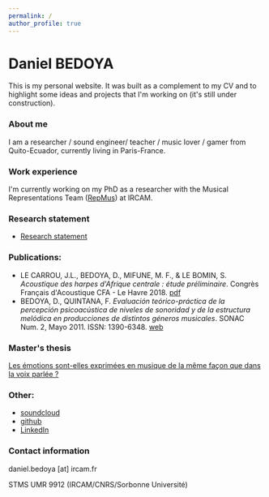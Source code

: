 ```yaml
---
permalink: /
author_profile: true
---
```


# Daniel BEDOYA

This is my personal website. It was built as a complement to my CV and to highlight some ideas and projects that I'm working on (it's still under construction).

### About me
I am a researcher / sound engineer/ teacher / music lover / gamer from Quito-Ecuador, currently living in Paris-France.

### Work experience
I'm currently working on my PhD as a researcher with the Musical Representations Team ([RepMus](https://www.ircam.fr/recherche/equipes-recherche/repmus/)) at IRCAM.

### Research statement
* [Research statement](/research_statement/)

### Publications:
* LE CARROU, J.L., BEDOYA, D., MIFUNE, M. F., & LE BOMIN, S. _Acoustique des harpes d'Afrique centrale : étude préliminaire_. Congrès Français d'Acoustique CFA - Le Havre 2018. [pdf](https://www.conforg.fr/cfa2018/output_directory2/data/articles/000307.pdf)
* BEDOYA, D., QUINTANA, F. _Evaluación teórico-práctica de la percepción psicoacústica de niveles de sonoridad y de la estructura melódica en producciones de distintos géneros musicales_. SONAC Num. 2, Mayo 2011. ISSN: 1390-6348. [web](https://issuu.com/lubrabrito/docs/revista_sonac_2011_sea/7)

### Master's thesis

[Les émotions sont-elles exprimées en musique de la même façon que dans la voix parlée ?](http://www.atiam.ircam.fr/Archives/Stages1718/BEDOYA_Daniel_Memoire_Stage.pdf)


### Other:
* [soundcloud](https://soundcloud.com/daniel_bedoya_r)
* [github](https://github.com/bedoya-daniel/)
* [LinkedIn](https://www.linkedin.com/in/daniel-bedoya-r-01b6bb60/)


### Contact information

daniel.bedoya [at] ircam.fr

STMS UMR 9912 (IRCAM/CNRS/Sorbonne Université)
